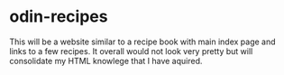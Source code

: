 # odin-recipes

This will be a website similar to a recipe book with main index page and links to a few recipes. It overall would not look very pretty but will consolidate my HTML knowlege that I have aquired.